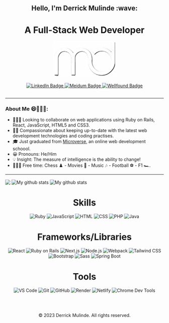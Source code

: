 <h2 align="center">
  Hello, I'm Derrick Mulinde :wave:
</h2>

<div id="header" align="center">
  <h1>A Full-Stack Web Developer</h1>
</div>

<div id="header" align="center">
  <img src="https://github.com/inspecta/inspecta/blob/main/logo3.png" width="200" />
</div>
<br/>

<div id="badges" align="center">
  <a href="https://www.linkedin.com/in/derrick-mulinde/">
    <img src="https://img.shields.io/badge/LinkedIn-blue?style=for-the-badge&logo=linkedin&logoColor=white" alt="LinkedIn Badge"/>
  </a>
  <a href="https://www.medium.com/@djmulinde17">
    <img src="https://img.shields.io/badge/Medium-blue?style=for-the-badge&logo=medium&logoColor=white" alt="Meidum Badge"/>
  </a>
  <a href="https://wellfound.com/u/derrick-mulinde">
    <img src="https://img.shields.io/badge/Wellfound-blue?style=for-the-badge&logo=wellfound&logoColor=white" alt="Wellfound Badge"/>
  </a>
</div>

<div id="views" align="center">
  <img src="https://komarev.com/ghpvc/?username=inspecta&style=flat-square&color=blue" alt=""/>
</div>

---

### About Me 😄👨🏾‍🦰:

- 👨🏼‍💻 Looking to collaborate on web applications using Ruby on Rails, React, JavaScript, HTML5 and CSS3.
- 💪🏾 Compassionate about keeping up-to-date with the latest web development technologies and coding practises.
- 🎓 Just graduated from [Microverse](https://microverse.org), an online web development schoool.
- 😀 Pronouns: He/Him
- 💡 Insight: The measure of intelligence is the ability to change!
- 🤾🏾‍♂️ Free time: Chess ♟️ - Movies 🎥 - Music 🎶 - Football ⚽️ - F1 🏎️.

---

<img align="center" src="https://github-readme-stats.vercel.app/api/top-langs/?username=inspecta&layout=compact&theme=cobalt&hide_border=true" />

<img align="center" src="https://github-readme-streak-stats.herokuapp.com?user=inspecta&theme=vue-dark&hide_border=true&date_format=M%20j%5B%2C%20Y%5D" alt="My github stats" />

<img align="center" src="https://github-readme-stats.vercel.app/api?username=inspecta&show_icons=true&include_all_commits=true&theme=cobalt&hide_border=true" alt="My github stats" /> 

<h1 align="center">Skills</h1>

<p align="center">
  <img src="https://img.shields.io/badge/-Ruby-CC342D?logo=ruby&logoColor=white&style=flat" alt="Ruby" />
  <img src="https://img.shields.io/badge/-JavaScript-F7DF1E?logo=javascript&logoColor=black&style=flat" alt="JavaScript" />
  <img src="https://img.shields.io/badge/-HTML-E34F26?logo=html5&logoColor=white&style=flat" alt="HTML" />
  <img src="https://img.shields.io/badge/-CSS-1572B6?logo=css3&logoColor=white&style=flat" alt="CSS" />
  <img src="https://img.shields.io/badge/-PHP-777BB4?logo=php&logoColor=white&style=flat" alt="PHP" />
  <img src="https://img.shields.io/badge/-Java-007396?logo=java&logoColor=white&style=flat" alt="Java" />
</p>


<h1 align="center">Frameworks/Libraries</h1>

<p align="center">
  <img src="https://img.shields.io/badge/-React-61DAFB?logo=react&logoColor=black&style=flat" alt="React" />
  <img src="https://img.shields.io/badge/-Ruby%20on%20Rails-CC0000?logo=ruby-on-rails&logoColor=white&style=flat" alt="Ruby on Rails" />
  <img src="https://img.shields.io/badge/-Next.js-000000?logo=next.js&logoColor=white&style=flat" alt="Next.js" />
  <img src="https://img.shields.io/badge/-Node.js-000000?logo=node.js&logoColor=green&style=flat" alt="Node.js" />
  <img src="https://img.shields.io/badge/-Webpack-61DAFB?logo=webpack&logoColor=blue&style=flat" alt="Webpack" />
  <img src="https://img.shields.io/badge/-Tailwind%20CSS-38B2AC?logo=tailwind-css&logoColor=white&style=flat" alt="Tailwind CSS" />
  <img src="https://img.shields.io/badge/-Bootstrap-563D7C?logo=bootstrap&logoColor=white&style=flat" alt="Bootstrap" />
  <img src="https://img.shields.io/badge/-Sass-CC6699?logo=sass&logoColor=white&style=flat" alt="Sass" />
  <img src="https://img.shields.io/badge/-Spring%20Boot-6DB33F?logo=spring-boot&logoColor=white&style=flat" alt="Spring Boot" />
</p>

<h1 align="center">Tools</h1>

<p align="center">
  <img src="https://img.shields.io/badge/-VS_Code-007ACC?logo=visual-studio-code&logoColor=white&style=flat" alt="VS Code" />
  <img src="https://img.shields.io/badge/-Git-F05032?logo=git&logoColor=white&style=flat" alt="Git" />
  <img src="https://img.shields.io/badge/-GitHub-181717?logo=github&logoColor=white&style=flat" alt="GitHub" />
  <img src="https://img.shields.io/badge/-Render-ff5722?logo=render&logoColor=white&style=flat" alt="Render" />
  <img src="https://img.shields.io/badge/-Netlify-00C7B7?logo=netlify&logoColor=white&style=flat" alt="Netlify" />
  <img src="https://img.shields.io/badge/-Chrome_Dev_Tools-333333?logo=google-chrome&logoColor=white&style=flat" alt="Chrome Dev Tools" />
</p>
<br/><br/>

<p align="center"> © 2023 Derrick Mulinde. All rights reserved.</p>
